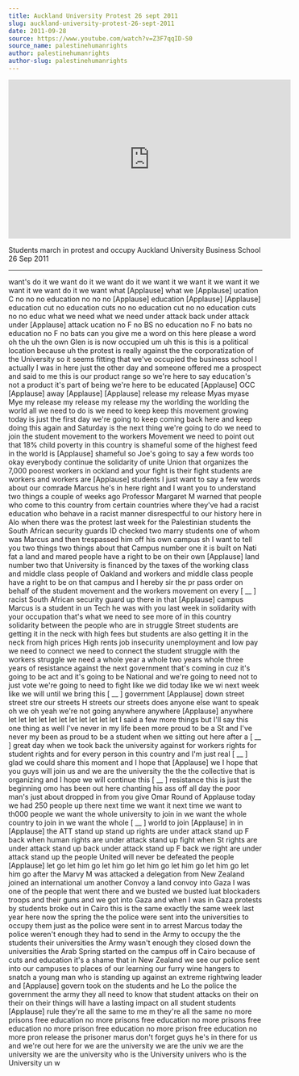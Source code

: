 ```yaml
---
title: Auckland University Protest 26 sept 2011
slug: auckland-university-protest-26-sept-2011
date: 2011-09-28
source: https://www.youtube.com/watch?v=Z3F7qqID-S0
source_name: palestinehumanrights
author: palestinehumanrights
author-slug: palestinehumanrights
---
```

<iframe width="560" height="315" src="https://www.youtube.com/embed/Z3F7qqID-S0" title="YouTube video player" frameborder="0" allow="accelerometer; autoplay; clipboard-write; encrypted-media; gyroscope; picture-in-picture; web-share" referrerpolicy="strict-origin-when-cross-origin" allowfullscreen></iframe>

Students march in protest and occupy Auckland University Business School 26 Sep 2011

---

want's do it we want do it we want do it
we want it we want it we want it we want
it we want do it we
want
what
[Applause]
what
we
[Applause]
ucation C no no no education no no no
[Applause]
education
[Applause]
[Applause]
education
cut no education cuts no no education
cut no no education cuts no no educ
what we need what we
need under
attack back under
attack under
[Applause]
attack ucation no F no BS no education
no F no bats no education no F no
bats can you give me a word on this here
please a word oh the uh the own Glen is
is now occupied um uh this is this is a
political location because uh the
protest is really against the the
corporatization of the University so it
seems fitting that we've occupied the
business school I actually I was in here
just the other day and someone offered
me a prospect and said to me this is our
product range so we're here to say
education's not a product it's part of
being we're here to be
educated
[Applause]
OCC
[Applause]
away
[Applause]
[Applause]
release my release
Myas
myase
Mye my release my release my release my
the worlding the worlding
the
world all we need to do is we need to
keep keep this movement growing today is
just the first day we're going to keep
coming back here and keep doing this
again and Saturday is the next thing
we're going to do we need to join the
student movement to the workers Movement
we need to point out that 18% child
poverty in this country is
shameful some of the highest feed in the
world is
[Applause]
shameful so Joe's going to say a few
words too
okay everybody continue the solidarity
of unite Union that organizes the 7,000
poorest workers in ockland and your
fight is their fight students are
workers and workers are
[Applause]
students I just want to say a few words
about our comrade Marcus he's in here
right and I want you to understand two
things a couple of weeks ago Professor
Margaret M warned that people who come
to this country from certain countries
where they've had a racist education who
behave in a racist manner disrespectful
to our history here in
Alo when there was the protest last week
for the Palestinian students the South
African security guards ID checked two
marry students one of whom was Marcus
and then trespassed him off his own
campus
sh I want to tell you two things two
things about that Campus number one it
is built on Nati fat a land and mared
people have a right to be on their own
[Applause]
land number two that University is
financed by the taxes of the working
class and middle class people of Oakland
and workers and middle class people have
a right to be on that
campus and I hereby sir the pr pass
order on behalf of the student movement
and the workers movement on every
[ __ ] racist South African security
guard up there in that
[Applause]
campus Marcus is a student in un Tech he
was with you last week in solidarity
with your occupation that's what we need
to see more of in this country
solidarity between the people who are in
struggle Street students are getting it
in the neck with high fees but students
are also getting it in the neck from
high prices High rents job insecurity
unemployment and low pay we need to
connect we need to connect the student
struggle with the workers struggle we
need a whole year a whole two years
whole three years of resistance against
the next government that's coming in cuz
it's going to be act and it's going to
be National and we're going to need not
to just vote we're going to need to
fight like we did today like we wi next
week like we will until we bring this
[ __ ] government
[Applause]
down street street stre our streets H
streets our streets does anyone else
want to speak oh we oh yeah we're not
going
anywhere
anywhere
[Applause]
anywhere
let
let
let let
let let let let let
let
let I said a few more things but I'll
say this one thing as well I've never in
my life been more proud to be a
St
and I've never my been as proud to be a
student when we sitting out here after a
[ __ ] great day when we took back the
university against for workers rights
for student rights and for every person
in this country and I'm just real
[ __ ] glad we could share this moment
and I hope that
[Applause]
we I hope that you guys will join us and
we are the university the the the
collective that is organizing and I hope
we will continue this [ __ ] resistance
this is just the
beginning omo has been out here chanting
his ass off all day the poor man's just
about dropped in from you give Omar
Round of
Applause today we had 250 people up
there next time we want it next time we
want to th000
people we want the whole university to
join
in we want the whole country to join
in we want the whole [ __ ] world to
join
[Applause]
in in
[Applause]
the
ATT stand
up stand
up rights are under attack stand up F
back when human rights are under attack
stand up fight when St rights are under
attack stand up back under attack stand
up F back we right are under attack
stand up the people United will never be
defeated the people
[Applause]
let go let him go let him go let him go
let him go let him go let him go
after the Marvy M was attacked a
delegation from New Zealand joined an
international
um another Convoy a land convoy into
Gaza I was one of the people that went
there and we busted we busted luat
blockaders troops and their guns and we
got into Gaza and when I was in Gaza
protests by students broke out in
Cairo this is the same exactly the same
week last year here
now the spring the the police were sent
into the universities to occupy them
just as the police were sent in to
arrest Marcus today the police weren't
enough they had to send in the Army to
occupy the the students their
universities the Army wasn't enough they
closed down the
universities the Arab Spring started on
the campus off in Cairo because of cuts
and
education it's a shame that in New
Zealand we see our police sent into our
campuses to places of our learning our
furry wine hangers to snatch a young man
who is standing up against an extreme
rightwing leader and
[Applause]
govern took on the students and he Lo
the police the government the army they
all need to know that student attacks on
their on their on their things will have
a lasting impact on all
student students
[Applause]
rule they're all the same to
me m they're all the same
no more prisons free education no more
prisons free education no more prisons
free education no more prison free
education no more prison free education
no more
pron release the
prisoner
marus don't forget guys he's in there
for us and we're out here for we are the
university we are the univ we are the
university we are the university who is
the
University univers who is the
University un
w